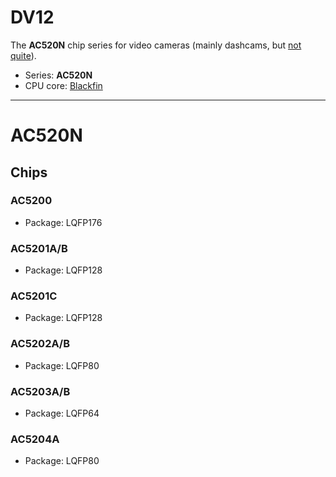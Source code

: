 # DV12

The **AC520N** chip series for video cameras (mainly dashcams, but [not quite](../../boards/ls-dv04-b-v1.1/index.md)).

- Series: **AC520N**
- CPU core: [Blackfin](../../cpu/index.md#blackfin)

--------------------------------------------------------------------------------
# AC520N

## Chips

### AC5200

- Package: LQFP176

### AC5201A/B

- Package: LQFP128

### AC5201C

- Package: LQFP128

### AC5202A/B

- Package: LQFP80

### AC5203A/B

- Package: LQFP64

### AC5204A

- Package: LQFP80
